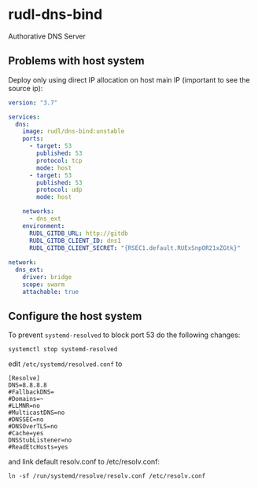 # rudl-dns-bind
Authorative DNS Server


## Problems with host system

Deploy only using direct IP allocation on host main IP (important to see the source ip):

```yaml
version: "3.7"

services:
  dns:
    image: rudl/dns-bind:unstable
    ports:
      - target: 53
        published: 53
        protocol: tcp
        mode: host
      - target: 53
        published: 53
        protocol: udp
        mode: host

    networks:
      - dns_ext
    environment:
      RUDL_GITDB_URL: http://gitdb
      RUDL_GITDB_CLIENT_ID: dns1
      RUDL_GITDB_CLIENT_SECRET: "{RSEC1.default.RUExSnpOR21xZGtk}"
      
network:
  dns_ext:
    driver: bridge
    scope: swarm
    attachable: true
```


## Configure the host system

To prevent `systemd-resolved` to block port 53 do the following changes:

```
systemctl stop systemd-resolved
```

edit `/etc/systemd/resolved.conf` to

```
[Resolve]
DNS=8.8.8.8
#FallbackDNS=
#Domains=~
#LLMNR=no
#MulticastDNS=no
#DNSSEC=no
#DNSOverTLS=no
#Cache=yes
DNSStubListener=no
#ReadEtcHosts=yes
```

and link default resolv.conf to /etc/resolv.conf:

```
ln -sf /run/systemd/resolve/resolv.conf /etc/resolv.conf
```


